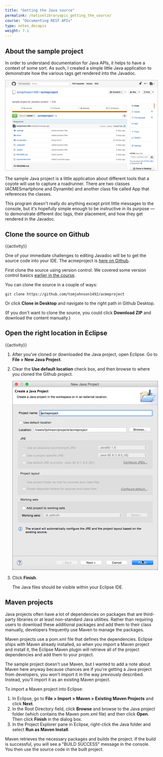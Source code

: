 ```yaml
---
title: "Getting the Java source"
permalink: /nativelibraryapis_getting_the_source/
course: "Documenting REST APIs"
type: notes_docapis
weight: 7.1
---
```


## About the sample project

In order to understand documentation for Java APIs, it helps to have a context of some sort. As such, I created a simple little Java application to demonstrate how the various tags get rendered into the Javadoc.

<a href="https://github.com/tomjohnson1492/acmeproject"><img src="../images_api/acmeprojectgithub.png" alt="ACME project" /></a>

The sample Java project is a little application about different tools that a coyote will use to capture a roadrunner. There are two classes (ACMESmartphone and Dynamite) and another class file called App that references the classes.

This program doesn't really do anything except print little messages to the console, but it's hopefully simple enough to be instructive in its purpose &mdash; to demonstrate different doc tags, their placement, and how they get rendered in the Javadoc.

## Clone the source on Github

{{activity}}

One of your immediate challenges to editing Javadoc will be to get the source code into your IDE. The acmeproject is [here on Github](https://github.com/tomjohnson1492/acmeproject).

First clone the source using version control. We covered some version control basics <a href="/pubapis_version_control">earlier in the course</a>.

You can clone the source in a couple of ways:

```
git clone https://github.com/tomjohnson1492/acmeproject
```

Or click **Clone in Desktop** and navigate to the right path in Github Desktop.

(If you don't want to clone the source, you could click **Download ZIP** and download the content manually.)

## Open the right location in Eclipse

{{activity}}

1. After you've cloned or downloaded the Java project, open Eclipse. Go to **File > New Java Project**.
2. Clear the **Use default location** check box, and then browse to where you cloned the Github project.

	<img src="../images_api/importjavaproject.png" alt="Import existing Java project" />

3. Click **Finish**.

	The Java files should be visible within your Eclipse IDE.

## Maven projects

Java projects often have a lot of dependencies on packages that are third-party libraries or at least non-standard Java utilities. Rather than requiring users to download these additional packages and add them to their class manually, developers frequently use Maven to manage the packages.

Maven projects use a pom.xml file that defines the dependencies. Eclipse ships with Maven already installed, so when you import a Maven project and install it, the Eclipse Maven plugin will retrieve all of the project dependencies and add them to your project.

The sample project doesn't use Maven, but I wanted to add a note about Maven here anyway because chances are if you're getting a Java project from developers, you won't import it in the way previously described. Instead, you'll import it as an existing Maven project.

To import a Maven project into Eclipse:

1. In Eclipse, go to **File > Import > Maven > Existing Maven Projects** and click **Next**.
2. In the Root Directory field, click **Browse** and browse to the Java project folder (which contains the Maven pom.xml file) and then click **Open**. Then click **Finish** in the dialog box.
3. In the Project Explorer pane in Eclipse, right-click the Java folder and select **Run as Maven Install**.

Maven retrieves the necessary packages and builds the project. If the build is successful, you will see a "BUILD SUCCESS" message in the console. You then use the source code in the built project.
